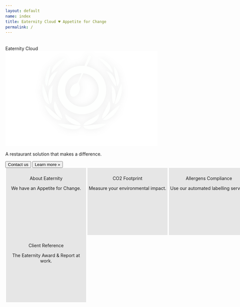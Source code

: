 ```yaml
---
layout: default
name: index
title: Eaternity Cloud ♥ Appetite for Change
permalink: /
---
```


<div class="container-hero container-hero-8 clearfix" style="padding-top:20px;background-image: url('/images/berries@2x.jpg')">
	<div class="container-hero-content container-hero-content-8 clearfix">
	<div class="hero-title hero-title-6">Eaternity Cloud</div>
	<img class="image image-10" src="images/nur-logo-klein-475x296.png" data-rimage data-src="images/nur-logo-klein-475x296.png" data-srcat2x="images/nur-logo-klein-475x296@2x.png">
	<p class="hero-subtitle hero-subtitle-7">A restaurant solution that makes a difference.</p>
	<div class="container-action clearfix">
	<button onClick="window.location='/contact';" class="_button _button-202">Contact us</button>
	<button onClick="window.location='/cloud';" class="_button _button-204">Learn more »</button>
	</div>
	</div>
</div>
<div class="bottom-container" style="cursor:pointer;cursor:hand;height:200px">
	<div onClick="window.location='/about/us';" class="bottom-element">
		<p class="text text-226">About Eaternity</p>
		<p class="text text-235">We have an Appetite for Change.</p>
		<div class="bottom-image" style="background-image: url('/images/logo-eaternity-small_04-11-2010.png');background-size: 180px;"></div>
	</div>
	<div onClick="window.location='/cloud/co2';" class="bottom-element col-md-3">
		<p class="text text-267">CO2 Footprint</p>
		<p class="text text-285">Measure your environmental impact.</p>
		<div class="bottom-image" style="background-image: url('/images/Relevanz.png');background-size: 200px;margin-top: -36px;"></div>
	</div>
	<div onClick="window.location='/cloud/allergens';" class="bottom-element col-md-3">
		<p class="text text-306">Allergens Compliance</p>
		<p class="text text-324">Use our automated labelling service.</p>
		<div class="bottom-image" style="background-image: url('../images/placeit.png.jpeg');background-size: 200px 150px;"></div>
	</div>
	<div onClick="window.location='/p/compass-ch';" class="bottom-element col-md-3">
		<p class="text text-344">Client Reference</p>
		<p class="text text-362">The Eaternity Award &amp; Report at work.</p>
		<div class="bottom-image" style="background-image: url('/images/compass-pilot.png');background-size: 84px;"></div>
	</div>
</div>


<style type="text/css">

.bottom-image {
	float: left;
	clear: both;
	width: 100%;
	height: 168px;
	margin-top: 0px;
	background-repeat: no-repeat;
	background-position: center top;
	background-color: rgba(222, 222, 222, 0);
	overflow: hidden;
}

.bottom-container {
	float: left;
	clear: both;
	width: 100%;
	min-width: 1000px;
	height: 270px;
	background-color: rgb(255, 255, 255);
}
.bottom-element {
	position: relative;
	width: 25%;
	height: 200px;
	float:left;
	overflow:hidden;
	padding-top:10px;
	border-right-width: 2px;
	border-left-style: solid;
	border-right-style: solid;
	border-left-width: 2px;
	border-right-color: rgb(255, 255, 255);
	border-left-color: rgb(255, 255, 255);
	background-color: rgb(230, 230, 230);
}
.bottom-element p {
	text-align: center;
}

</style>


<!-- <div class="home">

  <h1 class="page-heading">Posts</h1>

 {% assign posts=site.posts | where:"lang", page.lang | where:"type", "post" %}
  <ul class="post-list">



    {% for post in posts %}
      <li>
        <span class="post-meta">{{ post.date | date: "%b %-d, %Y" }}</span>
		<a href="{{ post.url }}" class="{{ post.lang }}">{{ post.lang }}</a>

        <h2>
          <a class="post-link" href="{{ post.url | prepend: site.baseurl }}">{{ post.title }}</a>
        </h2>
      </li>
    {% endfor %}
  </ul>


</div> -->
